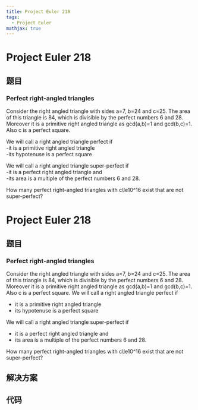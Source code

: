 ```yaml
---
title: Project Euler 218
tags:
  - Project Euler
mathjax: true
---
```

<escape><!-- more --></escape>
    
# Project Euler 218
## 题目
### Perfect right-angled triangles

Consider the right angled triangle with sides a=7, b=24 and c=25.
The area of this triangle is 84, which is divisible by the perfect numbers 6 and 28.<br />
Moreover it is a primitive right angled triangle as gcd(a,b)=1 and gcd(b,c)=1.<br />
Also c is a perfect square.

We will call a right angled triangle perfect if<br />
-it is a primitive right angled triangle<br />
-its hypotenuse is a perfect square

We will call a right angled triangle super-perfect if<br />
-it is a perfect right angled triangle and<br />
-its area is a multiple of the perfect numbers 6 and 28.


How many perfect right-angled triangles with c\le10^16 exist that are not super-perfect?



# Project Euler 218
## 题目
### Perfect right-angled triangles

Consider the right angled triangle with sides a=7, b=24 and c=25. The area of this triangle is 84, which is divisible by the perfect numbers 6 and 28.<br>Moreover it is a primitive right angled triangle as gcd(a,b)=1 and gcd(b,c)=1.<br>Also c is a perfect square.
We will call a right angled triangle perfect if
<ul>
<li>it is a primitive right angled triangle</li>
<li>its hypotenuse is a perfect square</li>
</ul>
We will call a right angled triangle super-perfect if
<ul>
<li>it is a perfect right angled triangle and</li>
<li>its area is a multiple of the perfect numbers 6 and 28.</li>
</ul>
How many perfect right-angled triangles with c\le10^16 exist that are not super-perfect?


## 解决方案


## 代码


